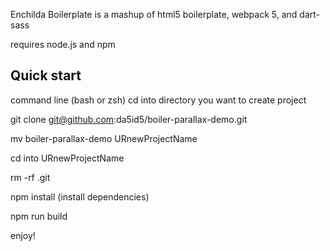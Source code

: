Enchilda Boilerplate is a mashup of html5 boilerplate, webpack 5, and dart-sass

requires node.js and npm

## Quick start

command line (bash or zsh)
cd into directory you want to create project

git clone git@github.com:da5id5/boiler-parallax-demo.git

mv boiler-parallax-demo URnewProjectName

cd into URnewProjectName

rm -rf .git

npm install (install dependencies)

npm run build


enjoy!
